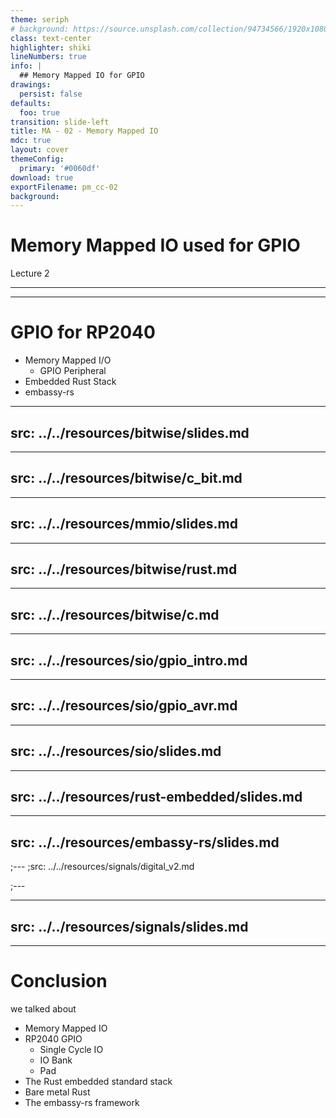 ```yaml
---
theme: seriph
# background: https://source.unsplash.com/collection/94734566/1920x1080
class: text-center
highlighter: shiki
lineNumbers: true
info: |
  ## Memory Mapped IO for GPIO
drawings:
  persist: false
defaults:
  foo: true
transition: slide-left
title: MA - 02 - Memory Mapped IO
mdc: true
layout: cover
themeConfig:
  primary: '#0060df'
download: true
exportFilename: pm_cc-02
background:
---
```


# Memory Mapped IO used for GPIO
Lecture 2

---
---

# GPIO for RP2040

- Memory Mapped I/O
  - GPIO Peripheral
- Embedded Rust Stack
- embassy-rs

<!-- Bitwise -->

---
src: ../../resources/bitwise/slides.md
---

---
src: ../../resources/bitwise/c_bit.md
---


<!-- MMIO -->

---
src: ../../resources/mmio/slides.md
---

<!-- bitwise -->

---
src: ../../resources/bitwise/rust.md
---

---
src: ../../resources/bitwise/c.md
---

<!-- general obs on GPIO -->
---
src: ../../resources/sio/gpio_intro.md
---

<!-- AVR GPIO with C -->


---
src: ../../resources/sio/gpio_avr.md
---


<!-- SIO -->

---
src: ../../resources/sio/slides.md
---

<!-- rust-embedded -->

---
src: ../../resources/rust-embedded/slides.md
---

<!-- embassy-rs -->

---
src: ../../resources/embassy-rs/slides.md
---


<!-- embassy-rs -->

;---
;src: ../../resources/signals/digital_v2.md

;---

---
src: ../../resources/signals/slides.md
---

---
# Conclusion
we talked about

- Memory Mapped IO
- RP2040 GPIO
  - Single Cycle IO
  - IO Bank
  - Pad
- The Rust embedded standard stack
- Bare metal Rust
- The embassy-rs framework

